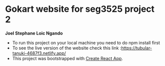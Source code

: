 # Gokart website for seg3525 project 2<br>
<b>Joel Stephane Loic Ngando</b><br>
* To run this project on your local machine you need to do npm install first <br>
* To see the live version of the website check this link :https://tubular-tanuki-4687f3.netlify.app/ <br>
* This project was bootstrapped with [Create React App](https://github.com/facebook/create-react-app).
